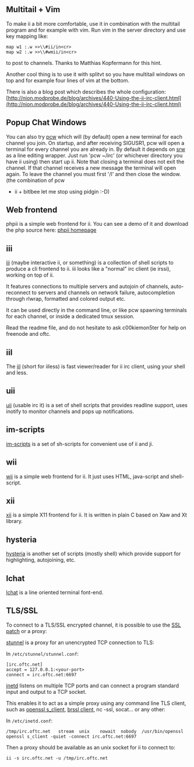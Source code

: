 Multitail + Vim
---------------
To make ii a bit more comfortable, use it in combination with the multitail
program and for example with vim. Run vim in the server directory and use key
mapping like:

	map w1 :.w >>\\#ii/in<cr>
	map w2 :.w >>\\#wmii/in<cr>

to post to channels. Thanks to Matthias Kopfermann for this hint.

Another cool thing is to use it with splitvt so you have multitail windows on
top and for example four lines of vim at the bottom.

There is also a blog post which describes the whole configuration:
[http://nion.modprobe.de/blog/archives/440-Using-the-ii-irc-client.html](http://nion.modprobe.de/blog/archives/440-Using-the-ii-irc-client.html)

Popup Chat Windows
------------------
You can also try [pcw](http://bitbucket.org/emg/pcw) which will (by default)
open a new terminal for each channel you join. On startup, and after receiving
SIGUSR1, pcw will open a terminal for every channel you are already in. By
default it depends on [srw](http://bitbucket.org/emg/srw) as a line editing
wrapper. Just run 'pcw ~/irc' (or whichever directory you have ii using) then
start up ii. Note that closing a terminal does not exit the channel. If that
channel receives a new message the terminal will open again. To leave the
channel you must first '/l' and then close the window. (the combination of pcw
+ ii + bitlbee let me stop using pidgin :-D)

Web frontend
------------
phpii is a simple web frontend for ii. You can see a demo of it and download
the php source here: [phpii
homepage](http://yogan.meinungsverstaerker.de/phpii)

iii
---
[iii](https://github.com/c00kiemon5ter/iii) (maybe interactive ii, or
something) is a collection of shell scripts to produce a cli frontend to ii.
iii looks like a "normal" irc client (ie irssi), working on top of ii.

It features connections to multiple servers and autojoin of channels,
auto-reconnect to servers and channels on network failure, autocompletion
through rlwrap, formatted and colored output etc.

It can be used directly in the command line, or like pcw spawning terminals for
each channel, or inside a dedicated tmux session.

Read the readme file, and do not hesitate to ask c00kiemon5ter for help on
freenode and oftc.

iil
---
The [iil](http://chiselapp.com/user/onys/repository/iil/home) (short for
iiless) is fast viewer/reader for ii irc client, using your shell and less.

uii
---
[uii](https://github.com/erlehmann/uii) (usable irc it) is a set of shell
scripts that provides readline support, uses inotify to monitor channels and
pops up notifications.

im-scripts
----------
[im-scripts](http://github.com/gravicappa/im-scripts) is a set of sh-scripts
for convenient use of ii and ji.

wii
---
[wii](http://github.com/younix/wii) is a simple web frontend for ii.
It just uses HTML, java-script and shell-script.

xii
---
[xii](http://github.com/younix/xii) is a simple X11 frontend for ii.
It is written in plain C based on Xaw and Xt library.

hysteria
--------
[hysteria](http://git.2f30.org/hysteria/) is another set of scripts
(mostly shell) which provide support for highlighting, autojoining, etc.

lchat
-----
[lchat](https://github.com/younix/lchat) is a line oriented terminal font-end.

TLS/SSL
-------
To connect to a TLS/SSL encrypted channel, it is possible to use the [SSL
patch](/ii/patches/ssl) or a proxy:

[stunnel](https://www.stunnel.org/) is a proxy for an unencrypted TCP
connection to TLS:

In `/etc/stunnel/stunnel.conf`:

	[irc.oftc.net]
	accept = 127.0.0.1:<your-port>
	connect = irc.oftc.net:6697

[inetd](http://man.openbsd.org/inetd) listens on multiple TCP ports and can
connect a program standard input and output to a TCP socket.

This enables it to act as a simple proxy using any command line TLS client,
such as [openssl s_client](http://man.openbsd.org/openssl#S_CLIENT),
[brssl client](https://bearssl.org/gitweb/?p=BearSSL;a=blob;f=tools/brssl.c;h=91372b09f42149a503f9d13db0b78cf0a123611e;hb=HEAD#l43),
nc -ssl, socat... or any other:

In `/etc/inetd.conf`:

	/tmp/irc.oftc.net	stream	unix	nowait	nobody	/usr/bin/openssl	openssl s_client -quiet -connect irc.oftc.net:6697

Then a proxy should be available as an unix socket for ii to connect to:

	ii -s irc.oftc.net -u /tmp/irc.oftc.net
